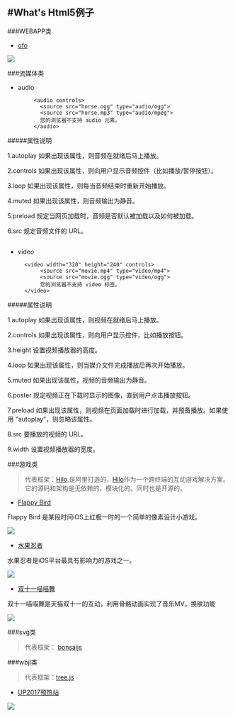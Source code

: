 #What's Html5例子
-----
###WEBAPP类
* [ofo]()

![](http://www.ofo.so/dist/images/download/phone.png)

###流媒体类

*  audio

			<audio controls>
			  <source src="horse.ogg" type="audio/ogg">
			  <source src="horse.mp3" type="audio/mpeg">
			  您的浏览器不支持 audio 元素。
			</audio>
#####属性说明

1.autoplay 	如果出现该属性，则音频在就绪后马上播放。

2.controls 如果出现该属性，则向用户显示音频控件（比如播放/暂停按钮）。

3.loop 如果出现该属性，则每当音频结束时重新开始播放。

4.muted 如果出现该属性，则音频输出为静音。

5.preload 规定当网页加载时，音频是否默认被加载以及如何被加载。

6.src 规定音频文件的 URL。


##

* video

		<video width="320" height="240" controls>
			 <source src="movie.mp4" type="video/mp4">
			 <source src="movie.ogg" type="video/ogg">
			 您的浏览器不支持 video 标签。
		</video>

#####属性说明

1.autoplay 如果出现该属性，则视频在就绪后马上播放。

2.controls 如果出现该属性，则向用户显示控件，比如播放按钮。

3.height 设置视频播放器的高度。

4.loop 如果出现该属性，则当媒介文件完成播放后再次开始播放。

5.muted 如果出现该属性，视频的音频输出为静音。

6.poster 规定视频正在下载时显示的图像，直到用户点击播放按钮。

7.preload 如果出现该属性，则视频在页面加载时进行加载，并预备播放。如果使用 "autoplay"，则忽略该属性。

8.src 要播放的视频的 URL。

9.width 设置视频播放器的宽度。




###游戏类

> 代表框架：[Hilo](http://hiloteam.github.io/index.html),是阿里打造的，[Hilo](http://hiloteam.github.io/index.html)作为一个跨终端的互动游戏解决方案。它的源码和架构是无依赖的，模块化的。同时也是开源的。

* [Flappy Bird](http://g.alicdn.com/tmapp/hilodemos/3.0.8/flappy/index.html)

Flappy Bird 是某段时间iOS上红极一时的一个简单的像素设计小游戏。

![](https://img.alicdn.com/tps/TB1.vhtLVXXXXbyaXXXXXXXXXXX-640-320.png)

* [水果忍者](http://g.alicdn.com/tmapp/hilodemos/3.0.7/fruit-ninja/index.html)

水果忍者是iOS平台最具有影响力的游戏之一。

![](https://img.alicdn.com/tps/TB16TFKLVXXXXXPXFXXXXXXXXXX-640-320.png)

* [双十一喵喵舞](http://g.alicdn.com/tmapp/hilodemos/3.0.7/mv1111/index.html)

双十一喵喵舞是天猫双十一的互动，利用骨骼动画实现了音乐MV，换肤功能

![](https://img.alicdn.com/tps/TB17hJyLVXXXXcTXVXXXXXXXXXX-640-320.png)

###svg类
>代表框架： [bonsaijs](http://bonsaijs.org/)


###wbjl类
> 代表框架：[tree.js](https://threejs.org/)

* [UP2017预热站](http://up.qq.com/act/a20170301pre/index.html) 

![](http://game.gtimg.cn/images/tgideas/act/a20170426botest/170426upblog/images/05.gif)